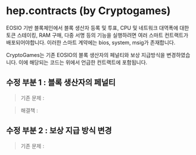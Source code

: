 hep.contracts (by Cryptogames)
=============
EOSIO 기반 블록체인에서 블록 생산자 등록 및 투표, CPU 및 네트워크 대역폭에 대한 토큰 스테이킹, RAM 구매, 다중 서명 등의 기능을 실행하려면 여러 스마트 컨트랙트가 배포되어야합니다. 이러한 스마트 계약에는 bios, system, msig가 존재합니다.

CryptoGames는 기존 EOSIO의 블록 생산자의 페널티와 보상 지급방식을 변경하였습니다. 이에 해당되는 코드는 위에서 언급한 컨트랙트에 포함됩니다.



수정 부분 1 : 블록 생산자의 페널티 
-------------

> 기존 문제 :

> 해결책 : 


수정 부분 2 : 보상 지급 방식 변경
-------------

> 기존 문제 :
